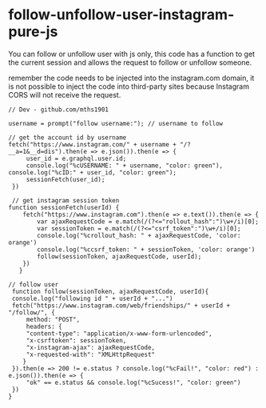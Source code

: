 # follow-unfollow-user-instagram-pure-js
You can follow or unfollow user with js only, this code has a function to get the current session and allows the request to follow or unfollow someone.

remember the code needs to be injected into the instagram.com domain, it is not possible to inject the code into third-party sites because Instagram CORS will not receive the request.

```
// Dev - github.com/mths1901

username = prompt("follow username:"); // username to follow

// get the account id by username
fetch("https://www.instagram.com/" + username + "/?__a=1&__d=dis").then(e => e.json()).then(e => {
     user_id = e.graphql.user.id;
     console.log("%cUSERNAME: " + username, "color: green"), console.log("%cID:" + user_id, "color: green");
     sessionFetch(user_id);
 })

 // get instagram session token
function sessionFetch(userId) {
    fetch("https://www.instagram.com").then(e => e.text()).then(e => {
        var ajaxRequestCode = e.match(/(?<="rollout_hash":")\w+/i)[0];
        var sessionToken = e.match(/(?<="csrf_token":")\w+/i)[0];
        console.log("%crollout_hash: " + ajaxRequestCode, 'color: orange')
        console.log("%ccsrf_token: " + sessionToken, 'color: orange')
        follow(sessionToken, ajaxRequestCode, userId);
    })
   }

// follow user
 function follow(sessionToken, ajaxRequestCode, userId){
 console.log("following id " + userId + "...")
 fetch("https://www.instagram.com/web/friendships/" + userId + "/follow/", {
     method: "POST",
     headers: {
     "content-type": "application/x-www-form-urlencoded",
     "x-csrftoken": sessionToken,
     "x-instagram-ajax": ajaxRequestCode,
     "x-requested-with": "XMLHttpRequest"
    }
 }).then(e => 200 != e.status ? console.log("%cFail!", "color: red") : e.json()).then(e => {
     "ok" == e.status && console.log("%cSucess!", "color: green")
 })
}
```
